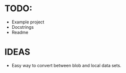 # TODO:
- Example project
- Docstrings
- Readme

# IDEAS
- Easy way to convert between blob and local data sets.

